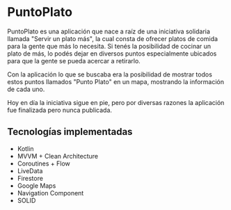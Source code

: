# PuntoPlato

PuntoPlato es una aplicación que nace a raíz de una iniciativa solidaria llamada "Servir un plato más", la cual consta de ofrecer platos de comida para la gente que más lo necesita. Si tenés la posibilidad de cocinar un plato de más, lo podés dejar en diversos puntos especialmente ubicados para que la gente se pueda acercar a retirarlo.

Con la aplicación lo que se buscaba era la posibilidad de mostrar todos estos puntos llamados "Punto Plato" en un mapa, mostrando la información de cada uno.

Hoy en día la iniciativa sigue en pie, pero por diversas razones la aplicación fue finalizada pero nunca publicada.

## Tecnologías implementadas
- Kotlin
- MVVM + Clean Architecture
- Coroutines + Flow
- LiveData
- Firestore
- Google Maps
- Navigation Component
- SOLID